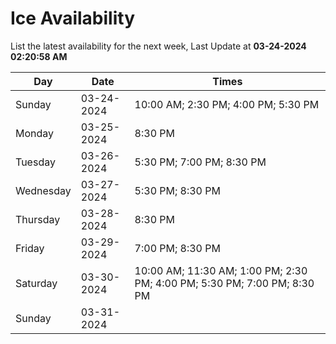 # Ice Availability

List the latest availability for the next week, Last Update at **03-24-2024 02:20:58 AM**

| Day         | Date        | Times       |
| ----------- | ----------- | ----------- |
|Sunday|03-24-2024|10:00 AM; 2:30 PM; 4:00 PM; 5:30 PM|
|Monday|03-25-2024|8:30 PM|
|Tuesday|03-26-2024|5:30 PM; 7:00 PM; 8:30 PM|
|Wednesday|03-27-2024|5:30 PM; 8:30 PM|
|Thursday|03-28-2024|8:30 PM|
|Friday|03-29-2024|7:00 PM; 8:30 PM|
|Saturday|03-30-2024|10:00 AM; 11:30 AM; 1:00 PM; 2:30 PM; 4:00 PM; 5:30 PM; 7:00 PM; 8:30 PM|
|Sunday|03-31-2024||
